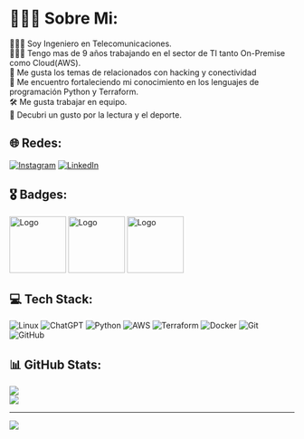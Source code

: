 # 🧘🏾‍♂️ Sobre Mi:

👷🏽‍♂️ Soy Ingeniero en Telecomunicaciones. <br>👨🏽‍💻 Tengo mas de 9 años trabajando en el sector de TI tanto On-Premise como Cloud(AWS). <br>🛜 Me gusta los temas de relacionados con hacking y conectividad <br>🧠 Me encuentro fortaleciendo mi conocimiento en los lenguajes de programación Python y Terraform. <br>🛠️ Me gusta trabajar en equipo.<br>🚀 Decubri un gusto por la lectura y el deporte.

## 🌐 Redes:

[![Instagram](https://img.shields.io/badge/Instagram-%23E4405F.svg?logo=Instagram&logoColor=white)](https://www.instagram.com/yeguito.gogo/) [![LinkedIn](https://img.shields.io/badge/LinkedIn-%230077B5.svg?logo=linkedin&logoColor=white)](https://www.linkedin.com/in/diego-armando-cutiva-ortiz-338407113/)

## 🎖️ Badges:

[<img src="https://d1.awsstatic.com/training-and-certification/certification-badges/AWS-Certified-Cloud-Practitioner_badge.634f8a21af2e0e956ed8905a72366146ba22b74c.png" alt="Logo" width="100"/>](https://www.credly.com/badges/7858b76d-f137-4a0a-832c-0fe58398c577)
[<img src="https://d1.awsstatic.com/certification/badges/AWS-Certified-Solutions-Architect-Associate_badge_150x150.e359ae4a6d4d82c3e31d4f9104c8d389b56a2423.png" alt="Logo" width="100"/>](https://www.credly.com/badges/a020e278-f408-4ae1-9280-703aace7731c)
[<img src="https://d1.awsstatic.com/certification/badges/AWS-Certified-Developer-Associate_badge_150x150.a8973e238efb2d1b0b24f5282e1ad87eb554e6ef.png" alt="Logo" width="100"/>](https://cp.certmetrics.com/amazon/es-419/public/verify/credential/277944dd8c4841438d4daafae1e17679)

## 💻 Tech Stack:
![Linux](https://img.shields.io/badge/Linux-%23FCC624.svg?style=flat-square&logo=linux&logoColor=black)
![ChatGPT](https://img.shields.io/badge/ChatGPT-%2300A67E.svg?style=flat-square&logo=openai&logoColor=white)
![Python](https://img.shields.io/badge/Python-%233776AB.svg?style=flat-square&logo=python&logoColor=white)
![AWS](https://img.shields.io/badge/AWS-%23FF9900.svg?style=flat-square&logo=amazon-aws&logoColor=white)
![Terraform](https://img.shields.io/badge/Terraform-%23623CE4.svg?style=flat-square&logo=terraform&logoColor=white)
![Docker](https://img.shields.io/badge/Docker-%230db7ed.svg?style=flat-square&logo=docker&logoColor=white)
![Git](https://img.shields.io/badge/git-%23F05033.svg?style=flat-square&logo=git&logoColor=white) 
![GitHub](https://img.shields.io/badge/github-%23121011.svg?style=flat-square&logo=github&logoColor=white) 

## 📊 GitHub Stats:

![](https://github-readme-stats.vercel.app/api?username=dcutivao&theme=dark&hide_border=false&include_all_commits=false&count_private=false)<br/>
![](https://github-readme-stats.vercel.app/api/top-langs/?username=dcutivao&theme=dark&hide_border=false&include_all_commits=false&count_private=false&layout=compact)

---
[![](https://visitcount.itsvg.in/api?id=dcutivao&icon=6&color=1&)](https://visitcount.itsvg.in)

